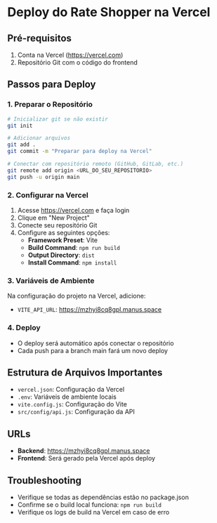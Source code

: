 # Deploy do Rate Shopper na Vercel

## Pré-requisitos
1. Conta na Vercel (https://vercel.com)
2. Repositório Git com o código do frontend

## Passos para Deploy

### 1. Preparar o Repositório
```bash
# Inicializar git se não existir
git init

# Adicionar arquivos
git add .
git commit -m "Preparar para deploy na Vercel"

# Conectar com repositório remoto (GitHub, GitLab, etc.)
git remote add origin <URL_DO_SEU_REPOSITORIO>
git push -u origin main
```

### 2. Configurar na Vercel
1. Acesse https://vercel.com e faça login
2. Clique em "New Project"
3. Conecte seu repositório Git
4. Configure as seguintes opções:
   - **Framework Preset**: Vite
   - **Build Command**: `npm run build`
   - **Output Directory**: `dist`
   - **Install Command**: `npm install`

### 3. Variáveis de Ambiente
Na configuração do projeto na Vercel, adicione:
- `VITE_API_URL`: https://mzhyi8cq8gpl.manus.space

### 4. Deploy
- O deploy será automático após conectar o repositório
- Cada push para a branch main fará um novo deploy

## Estrutura de Arquivos Importantes
- `vercel.json`: Configuração da Vercel
- `.env`: Variáveis de ambiente locais
- `vite.config.js`: Configuração do Vite
- `src/config/api.js`: Configuração da API

## URLs
- **Backend**: https://mzhyi8cq8gpl.manus.space
- **Frontend**: Será gerado pela Vercel após deploy

## Troubleshooting
- Verifique se todas as dependências estão no package.json
- Confirme se o build local funciona: `npm run build`
- Verifique os logs de build na Vercel em caso de erro


